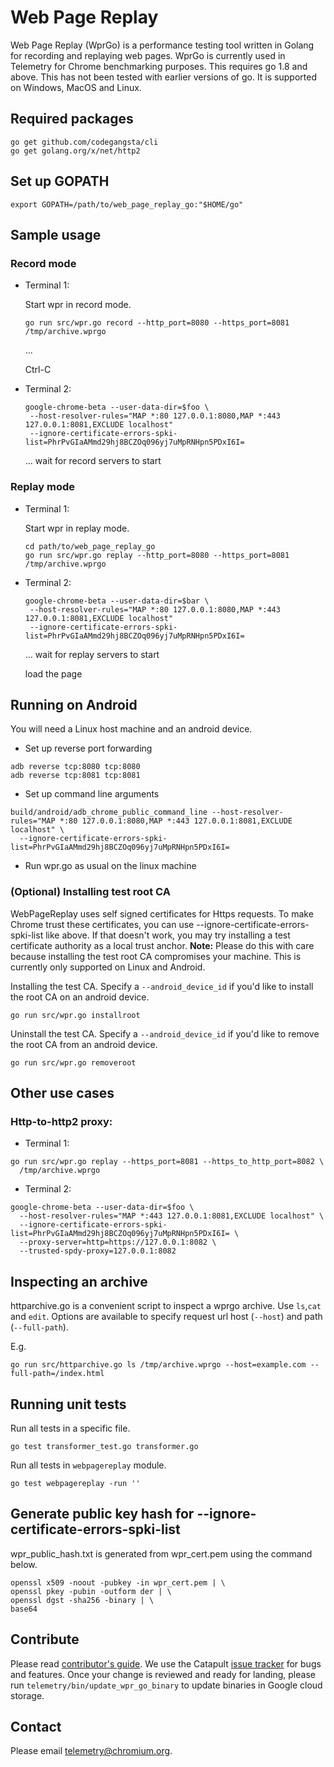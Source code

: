 # Web Page Replay
Web Page Replay (WprGo) is a performance testing tool written in Golang for
recording and replaying web pages. WprGo is currently used in Telemetry for
Chrome benchmarking purposes. This requires go 1.8 and above. This has not been
tested with earlier versions of go. It is supported on Windows, MacOS and Linux.

## Required packages

```
go get github.com/codegangsta/cli
go get golang.org/x/net/http2
```
## Set up GOPATH
```
export GOPATH=/path/to/web_page_replay_go:"$HOME/go"
```

## Sample usage

### Record mode
* Terminal 1:

  Start wpr in record mode.

  ```
  go run src/wpr.go record --http_port=8080 --https_port=8081 /tmp/archive.wprgo
  ```
  ...

  Ctrl-C

* Terminal 2:

  ```
  google-chrome-beta --user-data-dir=$foo \
   --host-resolver-rules="MAP *:80 127.0.0.1:8080,MAP *:443 127.0.0.1:8081,EXCLUDE localhost"
   --ignore-certificate-errors-spki-list=PhrPvGIaAMmd29hj8BCZOq096yj7uMpRNHpn5PDxI6I=
  ```
  ... wait for record servers to start

### Replay mode
* Terminal 1:

  Start wpr in replay mode.
  ```
  cd path/to/web_page_replay_go
  go run src/wpr.go replay --http_port=8080 --https_port=8081 /tmp/archive.wprgo
  ```

* Terminal 2:
  ```
  google-chrome-beta --user-data-dir=$bar \
   --host-resolver-rules="MAP *:80 127.0.0.1:8080,MAP *:443 127.0.0.1:8081,EXCLUDE localhost"
   --ignore-certificate-errors-spki-list=PhrPvGIaAMmd29hj8BCZOq096yj7uMpRNHpn5PDxI6I=
  ```
  ... wait for replay servers to start

  load the page

## Running on Android

You will need a Linux host machine and an android device.

* Set up reverse port forwarding

```
adb reverse tcp:8080 tcp:8080
adb reverse tcp:8081 tcp:8081
```

* Set up command line arguments

```
build/android/adb_chrome_public_command_line --host-resolver-rules="MAP *:80 127.0.0.1:8080,MAP *:443 127.0.0.1:8081,EXCLUDE localhost" \
  --ignore-certificate-errors-spki-list=PhrPvGIaAMmd29hj8BCZOq096yj7uMpRNHpn5PDxI6I=
```

* Run wpr.go as usual on the linux machine

### (Optional) Installing test root CA

WebPageReplay uses self signed certificates for Https requests. To make Chrome
trust these certificates, you can use --ignore-certificate-errors-spki-list
like above. If that doesn't work, you may try installing a test certificate
authority as a local trust anchor. **Note:** Please do this with care because
installing the test root CA compromises your machine. This is currently only
supported on Linux and Android.

Installing the test CA. Specify a `--android_device_id` if you'd like to install
the root CA on an android device.
```
go run src/wpr.go installroot
```
Uninstall the test CA. Specify a `--android_device_id` if you'd like to remove
the root CA from an android device.

```
go run src/wpr.go removeroot
```

## Other use cases

### Http-to-http2 proxy:

* Terminal 1:
```
go run src/wpr.go replay --https_port=8081 --https_to_http_port=8082 \
  /tmp/archive.wprgo
```

* Terminal 2:
```
google-chrome-beta --user-data-dir=$foo \
  --host-resolver-rules="MAP *:443 127.0.0.1:8081,EXCLUDE localhost" \
  --ignore-certificate-errors-spki-list=PhrPvGIaAMmd29hj8BCZOq096yj7uMpRNHpn5PDxI6I= \
  --proxy-server=http=https://127.0.0.1:8082 \
  --trusted-spdy-proxy=127.0.0.1:8082
```

## Inspecting an archive

httparchive.go is a convenient script to inspect a wprgo archive. Use `ls`,`cat`
and `edit`. Options are available to specify request url host (`--host`) and
path (`--full-path`).

E.g.

```
go run src/httparchive.go ls /tmp/archive.wprgo --host=example.com --full-path=/index.html
```

## Running unit tests
Run all tests in a specific file.
```
go test transformer_test.go transformer.go
```

Run all tests in `webpagereplay` module.
```
go test webpagereplay -run ''
```

## Generate public key hash for --ignore-certificate-errors-spki-list
wpr_public_hash.txt is generated from wpr_cert.pem using the command below.
```
openssl x509 -noout -pubkey -in wpr_cert.pem | \
openssl pkey -pubin -outform der | \
openssl dgst -sha256 -binary | \
base64
```

## Contribute
Please read [contributor's guide][contribute]. We use the Catapult
[issue tracker][tracker] for bugs and features. Once your change is reviewed
and ready for landing, please run `telemetry/bin/update_wpr_go_binary` to update
binaries in Google cloud storage.

## Contact
Please email telemetry@chromium.org.

[contribute]: https://github.com/catapult-project/catapult/blob/master/CONTRIBUTING.md
[tracker]: https://github.com/catapult-project/catapult/issues
